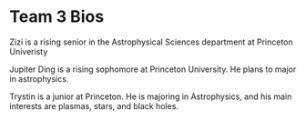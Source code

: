 Team 3 Bios
============
Zizi is a rising senior in the Astrophysical Sciences department at Princeton Univeristy

Jupiter Ding is a rising sophomore at Princeton University. He plans to major in astrophysics.


Trystin is a junior at Princeton. He is majoring in Astrophysics, and his main interests are plasmas, stars, and black holes.
